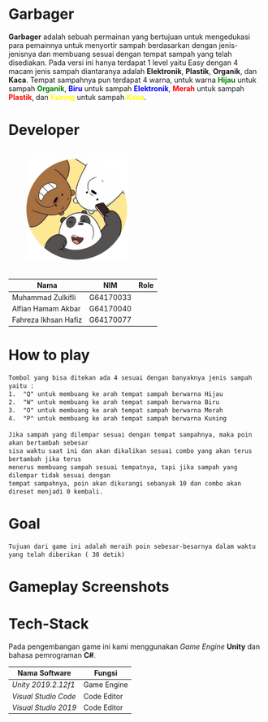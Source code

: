 # **Garbager**

**Garbager** adalah sebuah permainan yang bertujuan untuk mengedukasi para pemainnya untuk menyortir sampah berdasarkan dengan jenis-jenisnya dan membuang sesuai dengan tempat sampah yang telah disediakan. Pada versi ini hanya terdapat 1 level yaitu Easy dengan 4 macam jenis sampah diantaranya adalah **Elektronik**, **Plastik**, **Organik**, dan **Kaca**. Tempat sampahnya pun terdapat 4 warna, untuk warna <a style="color:green;font-weight:bold">Hijau</a> untuk sampah <a style="color:green;font-weight:bold">Organik</a>, <a style="color:blue;font-weight:bold">Biru</a> untuk sampah <a style="color:blue;font-weight:bold">Elektronik</a>, <a style="color:red;font-weight:bold">Merah</a> untuk sampah <a style="color:red;font-weight:bold">Plastik</a>, dan <a style="color:yellow;font-weight:bold">Kuning</a> untuk sampah <a style="color:yellow;font-weight:bold">Kaca</a>.


# **Developer**
<img src="14.png" width="200" style="margin-left:35px;margin-bottom:20px;margin-top:20px"/>

| Nama                 | NIM       | Role |
| -------------------- | --------- | ---- |
| Muhammad Zulkifli    | G64170033 |      |
| Alfian Hamam Akbar   | G64170040 |      |
| Fahreza Ikhsan Hafiz | G64170077 |      |

# **How to play**
```text
Tombol yang bisa ditekan ada 4 sesuai dengan banyaknya jenis sampah yaitu :
1.  "Q" untuk membuang ke arah tempat sampah berwarna Hijau
2.  "W" untuk membuang ke arah tempat sampah berwarna Biru
3.  "O" untuk membuang ke arah tempat sampah berwarna Merah
4.  "P" untuk membuang ke arah tempat sampah berwarna Kuning

Jika sampah yang dilempar sesuai dengan tempat sampahnya, maka poin akan bertambah sebesar
sisa waktu saat ini dan akan dikalikan sesuai combo yang akan terus bertambah jika terus
menerus membuang sampah sesuai tempatnya, tapi jika sampah yang dilempar tidak sesuai dengan
tempat sampahnya, poin akan dikurangi sebanyak 10 dan combo akan direset menjadi 0 kembali.
```

# **Goal**

```text
Tujuan dari game ini adalah meraih poin sebesar-besarnya dalam waktu yang telah diberikan ( 30 detik)
```

# **Gameplay Screenshots**



# **Tech-Stack**

Pada pengembangan game ini kami menggunakan *Game Engine* **Unity** dan bahasa pemrograman **C#**.

| Nama Software        | Fungsi      |
| -------------------- | ----------- |
| *Unity 2019.2.12f1*  | Game Engine |
| *Visual Studio Code* | Code Editor |
| *Visual Studio 2019* | Code Editor |
